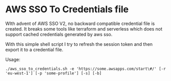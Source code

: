 # AWS SSO To Credentials file

WIth advent of AWS SSO V2, no backward compatible credential file is created. It breaks some tools like terraform and serverless which does not support cached credentials generated by aws sso.

With this simple shell script I try to refresh the session token and then export it to a credential file.

Usage:

``` shell
./aws_sso_to_credentials.sh -e 'https://some.awsapps.com/start\#/' [-r 'eu-west-1'] [-p 'some-profile'] [-s] [-b]
```
